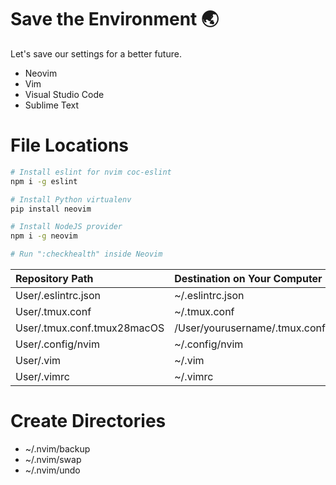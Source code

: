 # Save the Environment 🌏
Let's save our settings for a better future.
  * Neovim
  * Vim
  * Visual Studio Code
  * Sublime Text


# File Locations
```bash
# Install eslint for nvim coc-eslint
npm i -g eslint

# Install Python virtualenv
pip install neovim

# Install NodeJS provider
npm i -g neovim

# Run ":checkhealth" inside Neovim
```
| Repository Path                    | Destination on Your Computer        |
| :--------------------------------- | :---------------------------------- |
| User/.eslintrc.json                | ~/.eslintrc.json                    |
| User/.tmux.conf                    | ~/.tmux.conf                        |
| User/.tmux.conf.tmux28macOS        | /User/yourusername/.tmux.conf       |
| User/.config/nvim                  | ~/.config/nvim                      |
| User/.vim                          | ~/.vim                              |
| User/.vimrc                        | ~/.vimrc                            |


# Create Directories
 * ~/.nvim/backup
 * ~/.nvim/swap
 * ~/.nvim/undo
